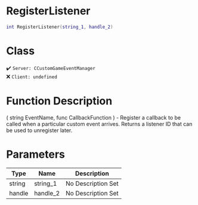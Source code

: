 # RegisterListener
```lua
int RegisterListener(string_1, handle_2)
```
# Class
✔️ `Server: CCustomGameEventManager`  
❌ `Client: undefined`  

# Function Description
( string EventName, func CallbackFunction ) - Register a callback to be called when a particular custom event arrives. Returns a listener ID that can be used to unregister later.
# Parameters
Type|Name|Description
--|--|--
string|string_1|No Description Set
handle|handle_2|No Description Set
